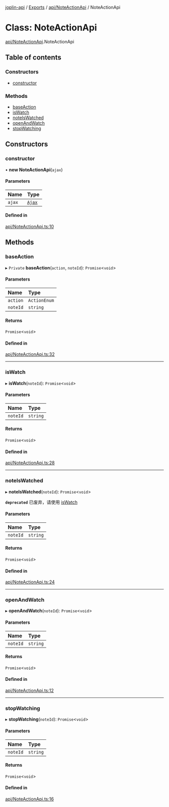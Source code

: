[joplin-api](../README.md) / [Exports](../modules.md) / [api/NoteActionApi](../modules/api_NoteActionApi.md) / NoteActionApi

# Class: NoteActionApi

[api/NoteActionApi](../modules/api_NoteActionApi.md).NoteActionApi

## Table of contents

### Constructors

- [constructor](api_NoteActionApi.NoteActionApi.md#constructor)

### Methods

- [baseAction](api_NoteActionApi.NoteActionApi.md#baseaction)
- [isWatch](api_NoteActionApi.NoteActionApi.md#iswatch)
- [noteIsWatched](api_NoteActionApi.NoteActionApi.md#noteiswatched)
- [openAndWatch](api_NoteActionApi.NoteActionApi.md#openandwatch)
- [stopWatching](api_NoteActionApi.NoteActionApi.md#stopwatching)

## Constructors

### constructor

• **new NoteActionApi**(`ajax`)

#### Parameters

| Name   | Type                        |
| :----- | :-------------------------- |
| `ajax` | [`Ajax`](util_ajax.Ajax.md) |

#### Defined in

[api/NoteActionApi.ts:10](https://github.com/rxliuli/joplin-utils/blob/f2c832f/libs/joplin-api/src/api/NoteActionApi.ts#L10)

## Methods

### baseAction

▸ `Private` **baseAction**(`action`, `noteId`): `Promise`<`void`\>

#### Parameters

| Name     | Type         |
| :------- | :----------- |
| `action` | `ActionEnum` |
| `noteId` | `string`     |

#### Returns

`Promise`<`void`\>

#### Defined in

[api/NoteActionApi.ts:32](https://github.com/rxliuli/joplin-utils/blob/f2c832f/libs/joplin-api/src/api/NoteActionApi.ts#L32)

---

### isWatch

▸ **isWatch**(`noteId`): `Promise`<`void`\>

#### Parameters

| Name     | Type     |
| :------- | :------- |
| `noteId` | `string` |

#### Returns

`Promise`<`void`\>

#### Defined in

[api/NoteActionApi.ts:28](https://github.com/rxliuli/joplin-utils/blob/f2c832f/libs/joplin-api/src/api/NoteActionApi.ts#L28)

---

### noteIsWatched

▸ **noteIsWatched**(`noteId`): `Promise`<`void`\>

**`deprecated`** 已废弃，请使用 [isWatch](api_NoteActionApi.NoteActionApi.md#iswatch)

#### Parameters

| Name     | Type     |
| :------- | :------- |
| `noteId` | `string` |

#### Returns

`Promise`<`void`\>

#### Defined in

[api/NoteActionApi.ts:24](https://github.com/rxliuli/joplin-utils/blob/f2c832f/libs/joplin-api/src/api/NoteActionApi.ts#L24)

---

### openAndWatch

▸ **openAndWatch**(`noteId`): `Promise`<`void`\>

#### Parameters

| Name     | Type     |
| :------- | :------- |
| `noteId` | `string` |

#### Returns

`Promise`<`void`\>

#### Defined in

[api/NoteActionApi.ts:12](https://github.com/rxliuli/joplin-utils/blob/f2c832f/libs/joplin-api/src/api/NoteActionApi.ts#L12)

---

### stopWatching

▸ **stopWatching**(`noteId`): `Promise`<`void`\>

#### Parameters

| Name     | Type     |
| :------- | :------- |
| `noteId` | `string` |

#### Returns

`Promise`<`void`\>

#### Defined in

[api/NoteActionApi.ts:16](https://github.com/rxliuli/joplin-utils/blob/f2c832f/libs/joplin-api/src/api/NoteActionApi.ts#L16)
